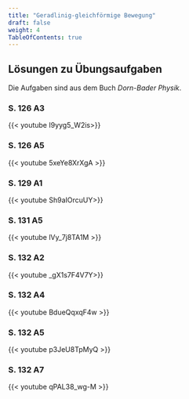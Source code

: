 ```yaml
---
title: "Geradlinig-gleichförmige Bewegung"
draft: false
weight: 4
TableOfContents: true
---
```



## Lösungen zu Übungsaufgaben

Die Aufgaben sind aus dem Buch *Dorn-Bader Physik*.

### S. 126 A3
{{< youtube I9yyg5_W2is>}}

### S. 126 A5
{{< youtube 5xeYe8XrXgA >}}


### S. 129 A1
{{< youtube Sh9aIOrcuUY>}}

### S. 131 A5
{{< youtube lVy_7j8TA1M >}}


### S. 132 A2
{{< youtube _gX1s7F4V7Y>}}

### S. 132 A4
{{< youtube BdueQqxqF4w >}}

### S. 132 A5
{{< youtube p3JeU8TpMyQ >}}

### S. 132 A7
{{< youtube qPAL38_wg-M >}}

